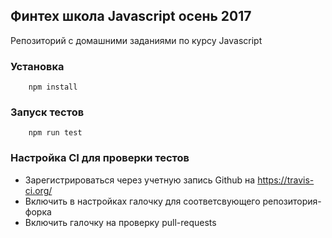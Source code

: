 ## Финтех школа Javascript осень 2017

Репозиторий с домашними заданиями по курсу Javascript

### Установка
```
    npm install
```

### Запуск тестов
```
    npm run test
```

### Настройка CI для проверки тестов

* Зарегистрироваться через учетную запись Github на https://travis-ci.org/
* Включить в настройках галочку для соответсвующего репозитория-форка
* Включить галочку на проверку pull-requests
